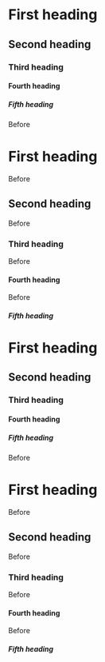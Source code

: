 <h1>First heading</h1>
<h2>Second heading</h2>
<h3>Third heading</h3>
<h4>Fourth heading</h4>
<h5>Fifth heading</h5>


Before <h1>First heading</h1>
Before <h2>Second heading</h2>
Before <h3>Third heading</h3>
Before <h4>Fourth heading</h4>
Before <h5>Fifth heading</h5>


<h1>First heading</h1>

<h2>Second heading</h2>

<h3>Third heading</h3>

<h4>Fourth heading</h4>

<h5>Fifth heading</h5>


Before <h1>First heading</h1>

Before <h2>Second heading</h2>

Before <h3>Third heading</h3>

Before <h4>Fourth heading</h4>

Before <h5>Fifth heading</h5>

